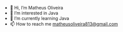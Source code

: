 - 👋 Hi, I’m Matheus Oliveira
- 👀 I’m interested in Java
- 🌱 I’m currently learning Java 
- 📫 How to reach me matheusoliveira813@gmail.com

<!---
Matheusoliveira813/Matheusoliveira813 is a ✨ special ✨ repository because its `README.md` (this file) appears on your GitHub profile.
You can click the Preview link to take a look at your changes.
--->
